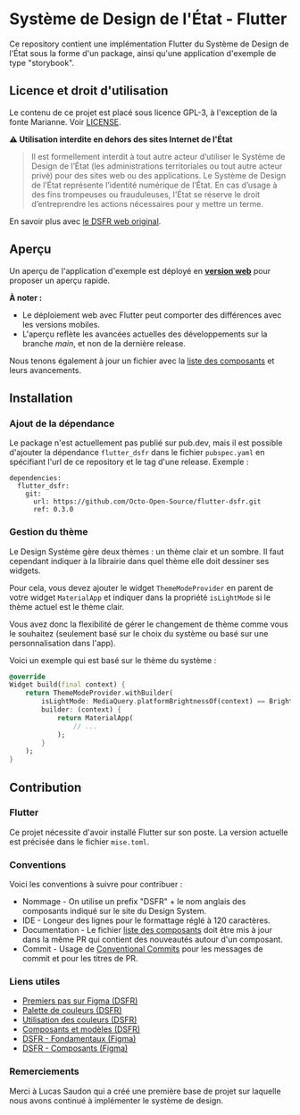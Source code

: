 # Système de Design de l'État - Flutter

Ce repository contient une implémentation Flutter du Système de Design de l'État sous la forme d'un package, ainsi qu'une application d'exemple de type "storybook".

## Licence et droit d'utilisation

Le contenu de ce projet est placé sous licence GPL-3, à l'exception de la fonte Marianne. Voir [LICENSE](LICENSE).

**⚠️ Utilisation interdite en dehors des sites Internet de l'État**

> Il est formellement interdit à tout autre acteur d’utiliser le Système de Design de l’État (les administrations territoriales ou tout autre acteur privé) pour des sites web ou des applications. Le Système de Design de l’État représente l’identité numérique de l’État. En cas d’usage à des fins trompeuses ou frauduleuses, l'État se réserve le droit d’entreprendre les actions nécessaires pour y mettre un terme.

En savoir plus avec [le DSFR web original](https://github.com/GouvernementFR/dsfr).

## Aperçu

Un aperçu de l'application d'exemple est déployé en [**version web**](https://octo-open-source.github.io/flutter-dsfr/) pour proposer un aperçu rapide.

**À noter :**
- Le déploiement web avec Flutter peut comporter des différences avec les versions mobiles.
- L'aperçu reflète les avancées actuelles des développements sur la branche *main*, et non de la dernière release.

Nous tenons également à jour un fichier avec la [liste des composants](components.md) et leurs avancements.

## Installation

### Ajout de la dépendance

Le package n'est actuellement pas publié sur pub.dev, mais il est possible d'ajouter la dépendance `flutter_dsfr` dans le fichier `pubspec.yaml` en spécifiant l'url de ce repository et le tag d'une release. Exemple :

```
dependencies:
  flutter_dsfr:
    git:
      url: https://github.com/Octo-Open-Source/flutter-dsfr.git
      ref: 0.3.0
```

### Gestion du thème

Le Design Système gère deux thèmes : un thème clair et un sombre. Il faut cependant indiquer à la librairie dans quel thème elle doit dessiner ses widgets.

Pour cela, vous devez ajouter le widget `ThemeModeProvider` en parent de votre widget `MaterialApp` et indiquer dans la propriété `isLightMode` si le thème actuel est le thème clair.

Vous avez donc la flexibilité de gérer le changement de thème comme vous le souhaitez (seulement basé sur le choix du système ou basé sur une personnalisation dans l'app).

Voici un exemple qui est basé sur le thème du système :

```dart
@override
Widget build(final context) {
    return ThemeModeProvider.withBuilder(
        isLightMode: MediaQuery.platformBrightnessOf(context) == Brightness.light,
        builder: (context) {
            return MaterialApp(
                // ...
            );
        }
    );
}
```

## Contribution

### Flutter

Ce projet nécessite d'avoir installé Flutter sur son poste. La version actuelle est précisée dans le fichier `mise.toml`.

### Conventions

Voici les conventions à suivre pour contribuer :
- Nommage - On utilise un prefix "DSFR" + le nom anglais des composants indiqué sur le site du Design System.
- IDE - Longeur des lignes pour le formattage réglé à 120 caractères.
- Documentation - Le fichier [liste des composants](components.md) doit être mis à jour dans la même PR qui contient des nouveautés autour d'un composant.
- Commit - Usage de [Conventional Commits](https://www.conventionalcommits.org/) pour les messages de commit et pour les titres de PR.

### Liens utiles

- [Premiers pas sur Figma (DSFR)](https://www.systeme-de-design.gouv.fr/prise-en-main-et-perimetre/designers/premiers-pas-sur-figma/)
- [Palette de couleurs (DSFR)](https://www.systeme-de-design.gouv.fr/fondamentaux/couleurs-palette/)
- [Utilisation des couleurs (DSFR)](https://www.systeme-de-design.gouv.fr/fondamentaux/couleurs-utilisation-dans-le-dsfr/)
- [Composants et modèles (DSFR)](https://www.systeme-de-design.gouv.fr/composants-et-modeles)
- [DSFR - Fondamentaux (Figma)](https://www.figma.com/community/file/1042832497184172837)
- [DSFR - Composants (Figma)](https://www.figma.com/community/file/1042832984468443942)

### Remerciements

Merci à Lucas Saudon qui a créé une première base de projet sur laquelle nous avons continué à implémenter le système de design.

